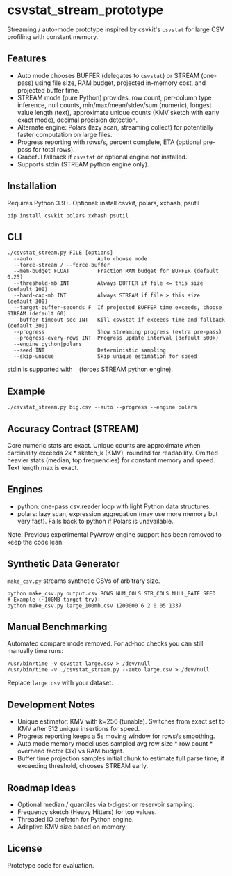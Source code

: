 # csvstat_stream_prototype

Streaming / auto-mode prototype inspired by csvkit's `csvstat` for large CSV profiling with constant memory.

## Features
- Auto mode chooses BUFFER (delegates to `csvstat`) or STREAM (one-pass) using file size, RAM budget, projected in-memory cost, and projected buffer time.
- STREAM mode (pure Python) provides: row count, per-column type inference, null counts, min/max/mean/stdev/sum (numeric), longest value length (text), approximate unique counts (KMV sketch with early exact mode), decimal precision detection.
- Alternate engine: Polars (lazy scan, streaming collect) for potentially faster computation on large files.
- Progress reporting with rows/s, percent complete, ETA (optional pre-pass for total rows).
- Graceful fallback if `csvstat` or optional engine not installed.
- Supports stdin (STREAM python engine only).

## Installation
Requires Python 3.9+.
Optional: install csvkit, polars, xxhash, psutil
```
pip install csvkit polars xxhash psutil
```

## CLI
```
./csvstat_stream.py FILE [options]
  --auto                     Auto choose mode
  --force-stream / --force-buffer
  --mem-budget FLOAT         Fraction RAM budget for BUFFER (default 0.25)
  --threshold-mb INT         Always BUFFER if file <= this size (default 100)
  --hard-cap-mb INT          Always STREAM if file > this size (default 300)
  --target-buffer-seconds F  If projected BUFFER time exceeds, choose STREAM (default 60)
  --buffer-timeout-sec INT   Kill csvstat if exceeds time and fallback (default 300)
  --progress                 Show streaming progress (extra pre-pass)
  --progress-every-rows INT  Progress update interval (default 500k)
  --engine python|polars
  --seed INT                 Deterministic sampling
  --skip-unique              Skip unique estimation for speed
```
stdin is supported with `-` (forces STREAM python engine).

## Example
```
./csvstat_stream.py big.csv --auto --progress --engine polars
```

## Accuracy Contract (STREAM)
Core numeric stats are exact. Unique counts are approximate when cardinality exceeds 2k * sketch_k (KMV), rounded for readability. Omitted heavier stats (median, top frequencies) for constant memory and speed. Text length max is exact.

## Engines
- python: one-pass csv.reader loop with light Python data structures.
- polars: lazy scan, expression aggregation (may use more memory but very fast).
Falls back to python if Polars is unavailable.

Note: Previous experimental PyArrow engine support has been removed to keep the code lean.

## Synthetic Data Generator
`make_csv.py` streams synthetic CSVs of arbitrary size.
```
python make_csv.py output.csv ROWS NUM_COLS STR_COLS NULL_RATE SEED
# Example (~100MB target try):
python make_csv.py large_100mb.csv 1200000 6 2 0.05 1337
```

## Manual Benchmarking
Automated compare mode removed. For ad‑hoc checks you can still manually time runs:
```
/usr/bin/time -v csvstat large.csv > /dev/null
/usr/bin/time -v ./csvstat_stream.py --auto large.csv > /dev/null
```
Replace `large.csv` with your dataset.

## Development Notes
- Unique estimator: KMV with k=256 (tunable). Switches from exact set to KMV after 512 unique insertions for speed.
- Progress reporting keeps a 5s moving window for rows/s smoothing.
- Auto mode memory model uses sampled avg row size * row count * overhead factor (3x) vs RAM budget.
- Buffer time projection samples initial chunk to estimate full parse time; if exceeding threshold, chooses STREAM early.

## Roadmap Ideas
- Optional median / quantiles via t-digest or reservoir sampling.
- Frequency sketch (Heavy Hitters) for top values.
- Threaded IO prefetch for Python engine.
- Adaptive KMV size based on memory.

## License
Prototype code for evaluation.
